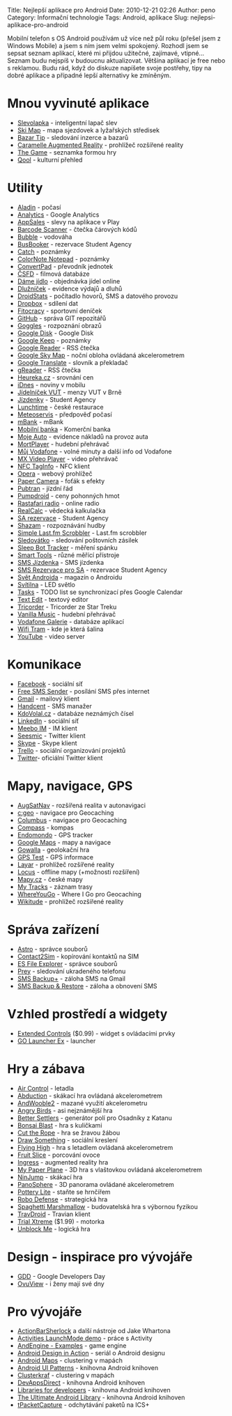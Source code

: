 Title: Nejlepší aplikace pro Android
Date: 2010-12-21 02:26
Author: peno
Category: Informační technologie
Tags: Android, aplikace
Slug: nejlepsi-aplikace-pro-android

Mobilní telefon s OS Android používám už více než půl roku (přešel jsem
z Windows Mobile) a jsem s ním jsem velmi spokojený. Rozhodl jsem se
sepsat seznam aplikací, které mi přijdou užitečné, zajímavé, vtipné...
Seznam budu nejspíš v budoucnu aktualizovat. Většina aplikací je free
nebo s reklamou. Budu rád, když do diskuze napíšete svoje postřehy, tipy
na dobré aplikace a případné lepší alternativy ke zmíněným.

Mnou vyvinuté aplikace
======================

-   [Slevolapka][] - inteligentní lapač slev
-   [Ski Map][] - mapa sjezdovek a lyžařských středisek
-   [Bazar Tip][] - sledování inzerce a bazarů
-   [Caramelle Augmented Reality][] - prohlížeč rozšířené reality
-   [The Game][] - seznamka formou hry
-   [Qool][] - kulturní přehled

Utility
=======

-   [Aladin][] - počasí
-   [Analytics][] - Google Analytics
-   [AppSales][] - slevy na aplikace v Play
-   [Barcode Scanner][] - čtečka čárových kódů
-   [Bubble][] - vodováha
-   [BusBooker][] - rezervace Student Agency
-   [Catch][] - poznámky
-   [ColorNote Notepad][] - poznámky
-   [ConvertPad][] - převodník jednotek
-   [ČSFD][] - filmová databáze
-   [Dáme jídlo][] - objednávka jídel online
-   [Dlužníček][] - evidence výdajů a dluhů
-   [DroidStats][] - počítadlo hovorů, SMS a datového provozu
-   [Dropbox][] - sdílení dat
-   [Fitocracy][] - sportovní deníček
-   [GitHub][] - správa GIT repozitářů
-   [Goggles][] - rozpoznání obrazů
-   [Google Disk][] - Google Disk
-   [Google Keep][] - poznámky
-   [Google Reader][] - RSS čtečka
-   [Google Sky Map][] - noční obloha ovládaná akcelerometrem
-   [Google Translate][] - slovník a překladač
-   [gReader][] - RSS čtečka
-   [Heureka.cz][] - srovnání cen
-   [iDnes][] - noviny v mobilu
-   [Jídelníček VUT][] - menzy VUT v Brně
-   [Jízdenky][] - Student Agency
-   [Lunchtime][] - české restaurace
-   [Meteoservis][] - předpověď počasí
-   [mBank][] - mBank
-   [Mobilní banka][] - Komerční banka
-   [Moje Auto][] - evidence nákladů na provoz auta
-   [MortPlayer][] - hudební přehrávač
-   [Můj Vodafone][] - volné minuty a další info od Vodafone
-   [MX Video Player][] - video přehrávač
-   [NFC TagInfo][] - NFC klient
-   [Opera][] - webový prohlížeč
-   [Paper Camera][] - foťák s efekty
-   [Pubtran][] - jízdní řád
-   [Pumpdroid][] - ceny pohonných hmot
-   [Rastafari radio][] - online radio
-   [RealCalc][] - vědecká kalkulačka
-   [SA rezervace][] - Student Agency
-   [Shazam][] - rozpoznávání hudby
-   [Simple Last.fm Scrobbler][] - Last.fm scrobbler
-   [Sledovátko][] - sledování poštovních zásilek
-   [Sleep Bot Tracker][] - měření spánku
-   [Smart Tools][] - různé měřící přístroje
-   [SMS Jízdenka][] - SMS jízdenka
-   [SMS Rezervace pro SA][] - rezervace Student Agency
-   [Svět Androida][] - magazín o Androidu
-   [Svítilna][] - LED světlo
-   [Tasks][] - TODO list se synchronizací přes Google Calendar
-   [Text Edit][] - textový editor
-   [Tricorder][] - Tricorder ze Star Treku
-   [Vanilla Music][] - hudební přehrávač
-   [Vodafone Galerie][] - databáze aplikací
-   [Wifi Tram][] - kde je která šalina
-   [YouTube][] - video server

Komunikace
==========

-   [Facebook][] - sociální síť
-   [Free SMS Sender][] - posílání SMS přes internet
-   [Gmail][] - mailový klient
-   [Handcent][] - SMS manažer
-   [KdoVolal.cz][] - databáze neznámých čísel
-   [LinkedIn][] - sociální síť
-   [Meebo IM][] - IM klient
-   [Seesmic][] - Twitter klient
-   [Skype][] - Skype klient
-   [Trello][] - sociální organizování projektů
-   [Twitter][]- oficiální Twitter klient

Mapy, navigace, GPS
===================

-   [AugSatNav][] - rozšířená realita v autonavigaci
-   [c:geo][] - navigace pro Geocaching
-   [Columbus][] - navigace pro Geocaching
-   [Compass][] - kompas
-   [Endomondo][] - GPS tracker
-   [Google Maps][] - mapy a navigace
-   [Gowalla][] - geolokační hra
-   [GPS Test][] - GPS informace
-   [Layar][] - prohlížeč rozšířené reality
-   [Locus][] - offline mapy (+možnosti rozšíření)
-   [Mapy.cz][] - české mapy
-   [My Tracks][] - záznam trasy
-   [WhereYouGo][] - Where I Go pro Geocaching
-   [Wikitude][] - prohlížeč rozšířené reality

Správa zařízení
===============

-   [Astro][] - správce souborů
-   [Contact2Sim][] - kopírování kontaktů na SIM
-   [ES File Explorer][] - správce souborů
-   [Prey][] - sledování ukradeného telefonu
-   [SMS Backup+][] - záloha SMS na Gmail
-   [SMS Backup & Restore][] - záloha a obnovení SMS

Vzhled prostředí a widgety
==========================

-   [Extended Controls][] (\$0.99) - widget s ovládacími prvky
-   [GO Launcher Ex][] - launcher

Hry a zábava
============

-   [Air Control][] - letadla
-   [Abduction][] - skákací hra ovládaná akcelerometrem
-   [AndWooble2][] - mazané využití akcelerometru
-   [Angry Birds][] - asi nejznámější hra
-   [Better Settlers][] - generátor polí pro Osadníky z Katanu
-   [Bonsai Blast][] - hra s kuličkami
-   [Cut the Rope][] - hra se žravou žábou
-   [Draw Something][] - sociální kreslení
-   [Flying High][] - hra s letadlem ovládaná akcelerometrem
-   [Fruit Slice][] - porcování ovoce
-   [Ingress][] - augmented reality hra
-   [My Paper Plane][] - 3D hra s vlaštovkou ovládaná akcelerometrem
-   [NinJump][] - skákací hra
-   [PanoSphere][] - 3D panorama ovládané akcelerometrem
-   [Pottery Lite][] - staňte se hrnčířem
-   [Robo Defense][] - strategická hra
-   [Spaghetti Marshmallow][] - budovatelská hra s výbornou fyzikou
-   [TravDroid][] - Travian klient
-   [Trial Xtreme][] (\$1.99) - motorka
-   [Unblock Me][] - logická hra

Design - inspirace pro vývojáře
===============================

-   [GDD][] - Google Developers Day
-   [OvuView][] - i ženy mají své dny

Pro vývojáře
============

-   [ActionBarSherlock][] a další nástroje od Jake Whartona
-   [Activities LaunchMode demo][] - práce s Activity
-   [AndEngine - Examples][] - game engine
-   [Android Design in Action][] - seriál o Android designu
-   [Android Maps][] - clustering v mapách
-   [Android UI Patterns][] - knihovna Android knihoven
-   [Clusterkraf][] - clustering v mapách
-   [DevAppsDirect][] - knihovna Android knihoven
-   [Libraries for developers][] - knihovna Android knihoven
-   [The Ultimate Android Library][] - knihovna Android knihoven
-   [tPacketCapture][] - odchytávání paketů na ICS+

  [Slevolapka]: https://play.google.com/store/apps/details?id=net.jestrab.slevolapka
  [Ski Map]: https://play.google.com/store/apps/details?id=net.skimap
  [Bazar Tip]: https://play.google.com/store/apps/details?id=cz.axunet.bazartip
  [Caramelle Augmented Reality]: https://market.android.com/details?id=net.jestrab.caramelle
  [The Game]: https://play.google.com/store/apps/details?id=com.gamedatingapp.thegame
  [Qool]: https://play.google.com/store/apps/details?id=cz.qoolture.qoolapp
  [Aladin]: https://play.google.com/store/apps/details?id=org.androworks.meteorgram
  [Analytics]: https://play.google.com/store/apps/details?id=com.google.android.apps.giant
  [AppSales]: https://play.google.com/store/apps/details?id=net.tsapps.appsales
  [Barcode Scanner]: http://www.appbrain.com/app/barcode-scanner/com.google.zxing.client.android
  [Bubble]: http://www.appbrain.com/app/bubble/bz.ktk.bubble
  [BusBooker]: https://market.android.com/details?id=cz.fit.TAM
  [Catch]: https://market.android.com/details?id=com.threebanana.notes
  [ColorNote Notepad]: https://market.android.com/details?id=com.socialnmobile.dictapps.notepad.color.note
  [ConvertPad]: http://www.appbrain.com/app/unit-converter-convertpad/com.mathpad.mobile.android.wt.unit
  [ČSFD]: https://play.google.com/store/apps/details?id=cz.csfd.csfdroid
  [Dáme jídlo]: https://play.google.com/store/apps/details?id=cz.ulikeit.damejidlo
  [Dlužníček]: https://market.android.com/details?id=cz.destil.settleup
  [DroidStats]: http://www.appbrain.com/app/droidstats/nitro.phonestats
  [Dropbox]: https://market.android.com/details?id=com.dropbox.android
  [Fitocracy]: https://play.google.com/store/apps/details?id=com.fitocracy.app
  [GitHub]: https://play.google.com/store/apps/details?id=com.github.mobile
  [Goggles]: http://www.appbrain.com/app/google-goggles/com.google.android.apps.unveil
  [Google Disk]: https://play.google.com/store/apps/details?id=com.google.android.apps.docs
  [Google Keep]: https://play.google.com/store/apps/details?id=com.google.android.keep
  [Google Reader]: https://play.google.com/store/apps/details?id=com.google.android.apps.reader
  [Google Sky Map]: http://www.appbrain.com/app/google-sky-map/com.google.android.stardroid
  [Google Translate]: https://market.android.com/details?id=com.google.android.apps.translate
  [gReader]: http://www.appbrain.com/app/greader-%28google-reader-%7C-rss%29/com.noinnion.android.greader.reader
  [Heureka.cz]: https://play.google.com/store/apps/details?id=cz.ursimon.heureka.client.android
  [iDnes]: https://play.google.com/store/apps/details?id=cz.mafra.idnes
  [Jídelníček VUT]: https://market.android.com/details?id=net.kuratkoo.jidelnicekvut
  [Jízdenky]: https://play.google.com/store/apps/details?id=cz.studio9.sa
  [Lunchtime]: https://market.android.com/details?id=cz.lunchtime.android
  [Meteoservis]: https://market.android.com/details?id=com.vsoft.meteoservis
  [mBank]: https://play.google.com/store/apps/details?id=cz.mbank
  [Mobilní banka]: https://play.google.com/store/apps/details?id=eu.inmite.prj.kb.mobilbank
  [Moje Auto]: https://play.google.com/store/apps/details?id=cz.dorazil.jan.MyCar
  [MortPlayer]: https://market.android.com/details?id=de.stohelit.folderplayer
  [Můj Vodafone]: https://play.google.com/store/apps/details?id=com.zentity.vodafone
  [MX Video Player]: https://market.android.com/details?id=com.mxtech.videoplayer.ad
  [NFC TagInfo]: https://play.google.com/store/apps/details?id=at.mroland.android.apps.nfctaginfo
  [Opera]: https://play.google.com/store/apps/details?id=com.opera.mini.android
  [Paper Camera]: https://play.google.com/store/apps/details?id=com.dama.papercamera
  [Pubtran]: http://www.appbrain.com/app/pubtran/cz.fhejl.pubtran
  [Pumpdroid]: https://market.android.com/details?id=com.pumpdroid
  [Rastafari radio]: https://play.google.com/store/apps/details?id=cz.ursimon.rastaradio
  [RealCalc]: http://www.appbrain.com/app/realcalc-scientific-calculator/uk.co.nickfines.RealCalc
  [SA rezervace]: https://play.google.com/store/apps/details?id=com.marfysoft.sa.rezervace
  [Shazam]: http://www.appbrain.com/app/shazam/com.shazam.android
  [Simple Last.fm Scrobbler]: http://www.appbrain.com/app/simple-last-fm-scrobbler/com.adam.aslfms
  [Sledovátko]: https://play.google.com/store/apps/details?id=cz.sledovatko.android
  [Sleep Bot Tracker]: http://www.appbrain.com/app/sleep-bot-tracker-log/com.lslk.sleepbot
  [Smart Tools]: https://play.google.com/store/apps/details?id=kr.aboy.tools
  [SMS Jízdenka]: http://blog.inmite.eu/sms-jizdenka/
  [SMS Rezervace pro SA]: https://market.android.com/details?id=cz.ursimon.studentagency
  [Svět Androida]: https://play.google.com/store/apps/details?id=eu.inmite.sa.reader
  [Svítilna]: https://play.google.com/store/apps/details?id=com.devuni.flashlight
  [Tasks]: https://play.google.com/store/apps/details?id=ch.teamtasks.tasks.paid
  [Text Edit]: http://www.appbrain.com/app/text-edit/org.paulmach.textedit
  [Tricorder]: http://www.appbrain.com/app/tricorder/org.hermit.tricorder
  [Vanilla Music]: https://play.google.com/store/apps/details?id=ch.blinkenlights.android.vanilla
  [Vodafone Galerie]: https://play.google.com/store/apps/details?id=eu.inmite.android.vodafone.vanoce
  [Wifi Tram]: https://play.google.com/store/apps/details?id=cz.qwasar.wifitram
  [YouTube]: https://market.android.com/details?id=com.google.android.youtube
  [Facebook]: https://market.android.com/details?id=com.facebook.katana
  [Free SMS Sender]: http://www.appbrain.com/app/free-sms-sender/cz.vojtisek.freesmssender
  [Gmail]: https://market.android.com/details?id=com.google.android.gm
  [Handcent]: http://www.appbrain.com/app/handcent-sms/com.handcent.nextsms
  [KdoVolal.cz]: https://play.google.com/store/apps/details?id=com.pykaso
  [LinkedIn]: https://play.google.com/store/apps/details?id=com.linkedin.android
  [Meebo IM]: http://www.appbrain.com/app/meebo-im/com.meebo
  [Seesmic]: https://market.android.com/details?id=com.seesmic
  [Skype]: https://market.android.com/details?id=com.skype.raider
  [Trello]: https://play.google.com/store/apps/details?id=com.trello
  [Twitter]: https://play.google.com/store/apps/details?id=com.twitter.android
  [AugSatNav]: http://www.appbrain.com/app/augsatnav/mkt.com.phyora.augsatnav
  [c:geo]: http://www.appbrain.com/app/c%3Ageo-~-geocaching-for-android/carnero.cgeo
  [Columbus]: http://www.appbrain.com/app/columbus/geocaching.columbus
  [Compass]: http://www.appbrain.com/app/compass/com.apksoftware.compass
  [Endomondo]: https://play.google.com/store/apps/details?id=com.endomondo.android.pro
  [Google Maps]: https://market.android.com/details?id=com.google.android.apps.maps
  [Gowalla]: http://www.appbrain.com/app/gowalla/com.gowalla
  [GPS Test]: http://www.appbrain.com/app/gps-test/com.chartcross.gpstest
  [Layar]: http://www.appbrain.com/app/layar/com.layar
  [Locus]: https://market.android.com/details?id=menion.android.locus
  [Mapy.cz]: https://market.android.com/details?id=cz.seznam.mapy
  [My Tracks]: http://www.appbrain.com/app/my-tracks/com.google.android.maps.mytracks
  [WhereYouGo]: http://www.appbrain.com/app/whereyougo/menion.android.whereyougo
  [Wikitude]: http://www.appbrain.com/app/wikitude-world-browser/com.wikitude
  [Astro]: http://www.appbrain.com/app/astro-file-manager/com.metago.astro
  [Contact2Sim]: http://www.appbrain.com/app/contact2sim/com.happydroid.c2s
  [ES File Explorer]: http://www.appbrain.com/app/es-file-explorer/com.estrongs.android.pop
  [Prey]: http://www.appbrain.com/app/prey-phone-tracker/com.prey
  [SMS Backup+]: https://play.google.com/store/apps/details?id=com.zegoggles.smssync
  [SMS Backup & Restore]: https://market.android.com/details?id=com.riteshsahu.SMSBackupRestore
  [Extended Controls]: http://www.appbrain.com/app/extended-controls/com.extendedcontrols
  [GO Launcher Ex]: https://market.android.com/details?id=com.gau.go.launcherex
  [Air Control]: https://play.google.com/store/apps/details?id=dk.logisoft.aircontrolfull
  [Abduction]: http://www.appbrain.com/app/abduction/au.com.phil
  [AndWooble2]: http://www.andwobble.com/
  [Angry Birds]: https://market.android.com/details?id=com.rovio.angrybirds
  [Better Settlers]: https://market.android.com/details?id=com.nut.bettersettlers
  [Bonsai Blast]: http://www.appbrain.com/app/bonsai-blast/com.glu.android.bonsai
  [Cut the Rope]: https://play.google.com/store/apps/details?id=com.zeptolab.ctr.paid
  [Draw Something]: https://play.google.com/store/apps/details?id=com.omgpop.dstfree
  [Flying High]: http://www.appbrain.com/app/flying-high/org.Rotate
  [Fruit Slice]: https://market.android.com/details?id=com.droidhen.fruit
  [Ingress]: https://play.google.com/store/apps/details?id=com.nianticproject.ingress
  [My Paper Plane]: http://www.appbrain.com/app/my-paper-plane/com.wavecade.mypaperplane
  [NinJump]: http://www.appbrain.com/app/ninjump/com.bfs.ninjump
  [PanoSphere]: http://www.appbrain.com/app/panosphere/obg1.PanoSphere
  [Pottery Lite]: https://play.google.com/store/apps/details?id=pl.idreams.potterylite
  [Robo Defense]: http://www.appbrain.com/app/robo-defense-free/com.magicwach.rdefense_free
  [Spaghetti Marshmallow]: http://www.appbrain.com/app/spaghetti-marshmallows-lite/com.fiffigt.spaghetti.lite
  [TravDroid]: https://market.android.com/details?id=web.mod
  [Trial Xtreme]: https://market.android.com/details?id=com.galapagossoft.trial
  [Unblock Me]: http://www.appbrain.com/app/unblock-me-free/com.kiragames.unblockmefree
  [GDD]: https://market.android.com/details?id=gdd11.app
  [OvuView]: https://market.android.com/details?id=com.sleekbit.ovuview
  [ActionBarSherlock]: https://play.google.com/store/apps/developer?id=Jake+Wharton
  [Activities LaunchMode demo]: https://play.google.com/store/apps/details?id=com.novoda.demos.activitylaunchmode
  [AndEngine - Examples]: https://play.google.com/store/apps/details?id=org.anddev.andengine.examples
  [Android Design in Action]: https://play.google.com/store/apps/details?id=com.astuetz.android.adia
  [Android Maps]: https://play.google.com/store/apps/details?id=pl.mg6.android.maps.extensions.demo
  [Android UI Patterns]: https://play.google.com/store/apps/details?id=com.groidify.uipatterns
  [Clusterkraf]: https://play.google.com/store/apps/details?id=com.twotoasters.clusterkraf.sample
  [DevAppsDirect]: https://play.google.com/store/apps/details?id=com.inappsquared.devappsdirect
  [Libraries for developers]: https://play.google.com/store/apps/details?id=com.desarrollodroide.repos
  [The Ultimate Android Library]: https://play.google.com/store/apps/details?id=com.tual
  [tPacketCapture]: https://play.google.com/store/apps/details?id=jp.co.taosoftware.android.packetcapture
